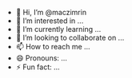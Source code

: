 - 👋 Hi, I’m @maczimrin
- 👀 I’m interested in ...
- 🌱 I’m currently learning ...
- 💞️ I’m looking to collaborate on ...
- 📫 How to reach me ...
- 😄 Pronouns: ...
- ⚡ Fun fact: ...

<!---
maczimrin/maczimrin is a ✨ special ✨ repository because its `README.md` (this file) appears on your GitHub profile.
You can click the Preview link to take a look at your changes.
--->
